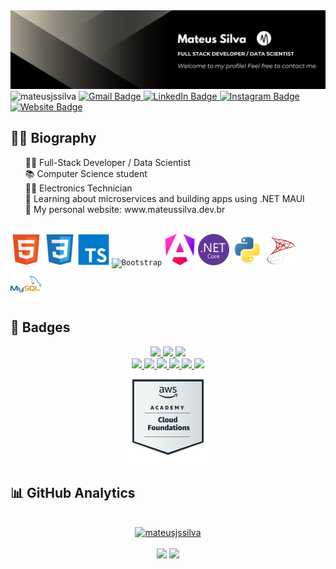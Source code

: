 <!-- Banner -->
<div align="center" width="100%">
  <img src="resources/Banner.png">
</div>

<!-- Personal Information -->
<div>
  <!-- Contact and Infos -->
  <div align="left">
    <img src="https://komarev.com/ghpvc/?username=mateusjssilva&label=Profile%20views&color=0e75b6&style=for-the-badge" alt="mateusjssilva" />
    <a href="mailto:trabalhomateusjs521@gmail.com" target="_blank">
      <img src="https://img.shields.io/badge/Gmail-D14836?style=for-the-badge&logo=gmail&logoColor=white" alt="Gmail Badge"/>
    </a>
    <a href="https://www.linkedin.com/in/mateus-silva-7b9796211/" target="_blank">
      <img src="https://img.shields.io/badge/LinkedIn-0077B5?style=for-the-badge&logo=linkedin&logoColor=white" alt="LinkedIn Badge"/>
    </a>
    <a href="https://www.instagram.com/mateus_silva.dev/" target="_blank">
      <img src="https://img.shields.io/badge/Instagram-E4405F?style=for-the-badge&logo=instagram&logoColor=white" alt="Instagram Badge"/>
    </a>
    <a href="https://www.mateussilva.dev.br/" target="_blank">
      <img src="https://img.shields.io/badge/Website-4285F4?style=for-the-badge&logo=google-chrome&logoColor=white" alt="Website Badge"/>
    </a>
  </div>
  <h2>👨‍💻 Biography</h2>
  <ul style="list-style-type:none;">
    <li>👨‍💻 Full-Stack Developer / Data Scientist</li>
    <li>📚 Computer Science student</li>
    <li>👨‍🔧 Electronics Technician</li>
    <li>📘 Learning about microservices and building apps using .NET MAUI</li>
    <li>🔗 My personal website: <a href="https://www.mateussilva.dev.br" target="_blank" style="text-decoration: none; color: inherit;">www.mateussilva.dev.br</a></li>
  </ul>
</div>

<!-- Tech Stack -->
<div>
  <br>
  <code><img width="50" src="https://github.com/devicons/devicon/blob/master/icons/html5/html5-original.svg" title="HTML5" alt="HTML5"/></code>
  <code><img width="50" src="https://github.com/devicons/devicon/blob/master/icons/css3/css3-original.svg" title="CSS3" alt="CSS3"/></code>
  <code><img width="50" src="https://github.com/devicons/devicon/blob/master/icons/typescript/typescript-original.svg" title="TypeScript" alt="TypeScript"/></code>
  <code><img width="50" src="https://user-images.githubusercontent.com/25181517/183898054-b3d693d4-dafb-4808-a509-bab54cf5de34.png" alt="Bootstrap" title="Bootstrap"/></code>
  <code><img width="50" src="https://github.com/devicons/devicon/blob/master/icons/angular/angular-original.svg" title="Angular" alt="Angular"/></code>
  <code><img width="50" src="https://github.com/devicons/devicon/blob/master/icons/dotnetcore/dotnetcore-original.svg" title=".NET Core" alt=".NET Core"/></code>
  <code><img width="50" src="https://github.com/devicons/devicon/blob/master/icons/python/python-original.svg" title="Python" alt="Python"/></code>
  <code><img width="50" src="https://github.com/devicons/devicon/blob/master/icons/microsoftsqlserver/microsoftsqlserver-original.svg" title="SQL Server" alt="SQL Server"/></code>
  <code><img width="50" src="https://github.com/devicons/devicon/blob/master/icons/mysql/mysql-original-wordmark.svg" title="SQL" alt="SQL"/></code>
</div>

<div>
  <h2>🚀 Badges</h2>
  <div align="center">
    <a href="https://www.cloudskillsboost.google/public_profiles/b13485ad-d45c-4c64-ba92-ad53c32c27d3/badges/14179136" target="_blank">
      <img height="150px" src="https://cdn.qwiklabs.com/KR41r5TH13jpDKg2Bpv1%2FO7juhEQ9cYZ756fYxlQd9Y%3D">
    </a>
    <a href="https://www.cloudskillsboost.google/public_profiles/b13485ad-d45c-4c64-ba92-ad53c32c27d3/badges/14156681" target="_blank">
      <img height="150px" src="https://cdn.qwiklabs.com/ORoZ295Vb%2BLs6VvawOctoRUBLHnLS3sKloFU6AIRZhE%3D">
    </a>
    <a href="https://www.cloudskillsboost.google/public_profiles/b13485ad-d45c-4c64-ba92-ad53c32c27d3/badges/14178473" target="_blank">
      <img height="150px" src="https://cdn.qwiklabs.com/TVR1AMh8sKiqC8HECnhUcS0H7Gzzc8i1FsUw7hnuxIo%3D">
    </a>
  </div>
  <div align="center">
    <a href="https://www.cloudskillsboost.google/public_profiles/b13485ad-d45c-4c64-ba92-ad53c32c27d3/badges/14176360" target="_blank">
      <img height="150px" src="https://cdn.qwiklabs.com/MyQRuPRm3HEqPq%2FxN8oa4NxXXDEB0tySCmUsfu27sD8%3D">
    </a>
    <a href="https://www.cloudskillsboost.google/public_profiles/b13485ad-d45c-4c64-ba92-ad53c32c27d3/badges/14174678" target="_blank">
      <img height="150px" src="https://cdn.qwiklabs.com/NW6FJme0C%2Ffrx40X%2Fnubq0JbGu8E8j51ms%2BQLc4pcIk%3D">
    </a>
    <a href="https://www.cloudskillsboost.google/public_profiles/b13485ad-d45c-4c64-ba92-ad53c32c27d3/badges/14165576" target="_blank">
      <img height="150px" src="https://cdn.qwiklabs.com/KbqzjKcHkLlPN6MjA3QKHmK%2B7Hz3YwOekanSDJZiSWY%3D">
    </a>
    <a href="https://www.cloudskillsboost.google/public_profiles/b13485ad-d45c-4c64-ba92-ad53c32c27d3/badges/14117194" target="_blank">
      <img height="150px" src="https://cdn.qwiklabs.com/cxDtuz3YSLLSd05k344E3pKWmgHUCMT6vuurr5Na8cI%3D">
    </a>
    <a href="https://www.cloudskillsboost.google/public_profiles/b13485ad-d45c-4c64-ba92-ad53c32c27d3/badges/13985804" target="_blank">
      <img height="150px" src="https://cdn.qwiklabs.com/XtN9bsXRPu16Qi8rfkEKllJLdLJW1cCFACu6NgEjkGk%3D">
    </a>
    <a href="https://www.cloudskillsboost.google/public_profiles/b13485ad-d45c-4c64-ba92-ad53c32c27d3/badges/13984829" target="_blank">
      <img height="150px" src="https://cdn.qwiklabs.com/4rMa1zeVwwLX8OBIQTsV98MLR%2FOKDOxLif5mhqblyJs%3D">
    </a>
  </div>
  <div align="center">
    <img height="150px" src="resources/aws-academy.png">
  </div>
</div>

<!-- GitHub Analytics -->
<div>
  <h2>📊 GitHub Analytics</h2>  
  <div align="center">
    <br>
    <a href="https://github.com/ryo-ma/github-profile-trophy">
      <img src="https://github-profile-trophy.vercel.app/?username=mateusjssilva&rank=SECRET,SSS,S,AAA,AA,A&row=1&column=5&margin-w=15&margin-h=15" alt="mateusjssilva"/>
    </a>
    <br>
    <br>
    <img height="200em" src="https://github-readme-stats.vercel.app/api?username=MateusjsSilva&show_icons=true&theme=github_dark_dimmed&count_private=true" />
    <img height="200em" src="https://github-readme-stats.vercel.app/api/top-langs/?username=MateusjsSilva&layout=donut&show_icons=true&theme=github_dark_dimmed&count_private=true"/>
  </div>
</div>
